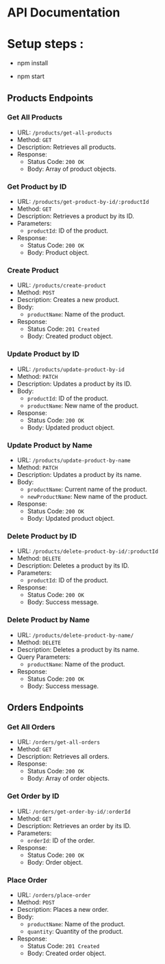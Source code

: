 # API Documentation

# Setup steps :

- npm install

- npm start

## Products Endpoints

### Get All Products
- URL: `/products/get-all-products`
- Method: `GET`
- Description: Retrieves all products.
- Response:
  - Status Code: `200 OK`
  - Body: Array of product objects.

### Get Product by ID
- URL: `/products/get-product-by-id/:productId`
- Method: `GET`
- Description: Retrieves a product by its ID.
- Parameters:
  - `productId`: ID of the product.
- Response:
  - Status Code: `200 OK`
  - Body: Product object.

### Create Product
- URL: `/products/create-product`
- Method: `POST`
- Description: Creates a new product.
- Body:
  - `productName`: Name of the product.
- Response:
  - Status Code: `201 Created`
  - Body: Created product object.

### Update Product by ID
- URL: `/products/update-product-by-id`
- Method: `PATCH`
- Description: Updates a product by its ID.
- Body:
  - `productId`: ID of the product.
  - `productName`: New name of the product.
- Response:
  - Status Code: `200 OK`
  - Body: Updated product object.

### Update Product by Name
- URL: `/products/update-product-by-name`
- Method: `PATCH`
- Description: Updates a product by its name.
- Body:
  - `productName`: Current name of the product.
  - `newProductName`: New name of the product.
- Response:
  - Status Code: `200 OK`
  - Body: Updated product object.

### Delete Product by ID
- URL: `/products/delete-product-by-id/:productId`
- Method: `DELETE`
- Description: Deletes a product by its ID.
- Parameters:
  - `productId`: ID of the product.
- Response:
  - Status Code: `200 OK`
  - Body: Success message.

### Delete Product by Name
- URL: `/products/delete-product-by-name/`
- Method: `DELETE`
- Description: Deletes a product by its name.
- Query Parameters:
  - `productName`: Name of the product.
- Response:
  - Status Code: `200 OK`
  - Body: Success message.

## Orders Endpoints

### Get All Orders
- URL: `/orders/get-all-orders`
- Method: `GET`
- Description: Retrieves all orders.
- Response:
  - Status Code: `200 OK`
  - Body: Array of order objects.

### Get Order by ID
- URL: `/orders/get-order-by-id/:orderId`
- Method: `GET`
- Description: Retrieves an order by its ID.
- Parameters:
  - `orderId`: ID of the order.
- Response:
  - Status Code: `200 OK`
  - Body: Order object.

### Place Order
- URL: `/orders/place-order`
- Method: `POST`
- Description: Places a new order.
- Body:
  - `productName`: Name of the product.
  - `quantity`: Quantity of the product.
- Response:
  - Status Code: `201 Created`
  - Body: Created order object.
